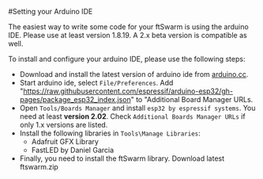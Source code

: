 #Setting your Arduino IDE

The easiest way to write some code for your ftSwarm is using the arduino IDE. Please use at least version 1.8.19. A 2.x beta version is compatible as well. 

To install and configure your arduino IDE, please use the following steps: 

- Download and install the latest version of arduino ide from [arduino.cc](https://www.arduino.cc/en/software).
- Start arduino ide, select `File/Preferences`. Add "https://raw.githubusercontent.com/espressif/arduino-esp32/gh-pages/package_esp32_index.json" to "Additional Board Manager URLs.
- Open `Tools/Boards Manager` and install `esp32 by espressif systems`. You need at least **version 2.02**. Check `Additional Boards Manager URLs` if only 1.x versions are listed.
- Install the following libraries in `Tools\Manage Libraries`:
    - Adafruit GFX Library
    - FastLED by Daniel Garcia
- Finally, you need to install the ftSwarm library. Download latest ftswarm.zip 